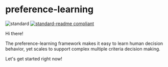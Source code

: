 # preference-learning

![standard](https://img.shields.io/badge/R%20project-1.1-orange.svg)
[![standard-readme compliant](https://img.shields.io/badge/matlab%20coding-1.1-brightgreen.svg?style=flat-square)](https://github.com/liao-zq/preference-learning/tree/master/MATLAB)



Hi there!

The preference-learning framework makes it easy to learn human decision behavior, yet scales to support complex multiple criteria decision making.

Let's get started right now!

